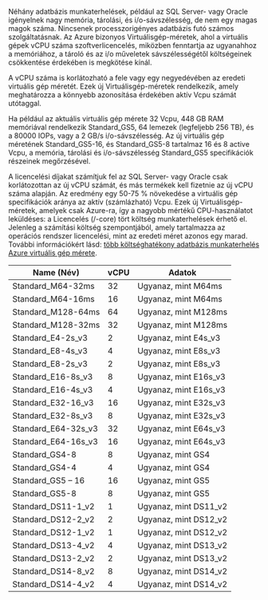 

Néhány adatbázis munkaterhelések, például az SQL Server- vagy Oracle igényelnek nagy memória, tárolási, és i/o-sávszélesség, de nem egy magas magok száma. Nincsenek processzorigényes adatbázis futó számos szolgáltatásnak. Az Azure bizonyos Virtuálisgép-méretek, ahol a virtuális gépek vCPU száma szoftverlicencelés, miközben fenntartja az ugyanahhoz a memóriához, a tároló és az i/o műveletek sávszélességétől költségeinek csökkentése érdekében is megkötése kínál.

A vCPU száma is korlátozható a fele vagy egy negyedévében az eredeti virtuális gép méretét. Ezek új Virtuálisgép-méretek rendelkezik, amely meghatározza a könnyebb azonosítása érdekében aktív Vcpu számát utótaggal.

Ha például az aktuális virtuális gép mérete 32 Vcpu, 448 GB RAM memóriával rendelkezik Standard_GS5, 64 lemezek (legfeljebb 256 TB), és a 80000 IOPs, vagy a 2 GB/s i/o-sávszélesség. Az új virtuális gép méretének Standard_GS5-16, és Standard_GS5-8 tartalmaz 16 és 8 active Vcpu, a memória, tárolási és i/o-sávszélesség Standard_GS5 specifikációk részeinek megőrzésével.

A licencelési díjakat számítjuk fel az SQL Server- vagy Oracle csak korlátozottan az új vCPU számát, és más termékek kell fizetnie az új vCPU száma alapján. Az eredmény egy 50-75 % növekedése a virtuális gép specifikációk aránya az aktív (számlázható) Vcpu. Ezek új Virtuálisgép-méretek, amelyek csak Azure-ra, így a nagyobb mértékű CPU-használatot leküldéses: a Licencelés (/-core) tört költség munkaterhelések érhető el. Jelenleg a számítási költség szempontjából, amely tartalmazza az operációs rendszer licencelési, mint az eredeti méret azonos egy marad. További információkért lásd: [több költséghatékony adatbázis munkaterhelés Azure virtuális gép mérete](https://azure.microsoft.com/blog/announcing-new-azure-vm-sizes-for-more-cost-effective-database-workloads/).


| Name (Név)                | vCPU | Adatok           |
|---------------------|------|-----------------|
| Standard_M64-32ms   | 32   | Ugyanaz, mint M64ms   |
| Standard_M64-16ms   | 16   | Ugyanaz, mint M64ms   |
| Standard_M128-64ms  | 64   | Ugyanaz, mint M128ms  |
| Standard_M128-32ms  | 32   | Ugyanaz, mint M128ms  |
| Standard_E4-2s_v3   | 2    | Ugyanaz, mint E4s_v3  |
| Standard_E8-4s_v3   | 4    | Ugyanaz, mint E8s_v3  |
| Standard_E8-2s_v3   | 2    | Ugyanaz, mint E8s_v3  |
| Standard_E16-8s_v3  | 8    | Ugyanaz, mint E16s_v3 |
| Standard_E16-4s_v3  | 4    | Ugyanaz, mint E16s_v3 |
| Standard_E32-16_v3  | 16   | Ugyanaz, mint E32s_v3 |
| Standard_E32-8s_v3  | 8    | Ugyanaz, mint E32s_v3 |
| Standard_E64-32s_v3 | 32   | Ugyanaz, mint E64s_v3 |
| Standard_E64-16s_v3 | 16   | Ugyanaz, mint E64s_v3 |
| Standard_GS4-8      | 8    | Ugyanaz, mint GS4     |
| Standard_GS4-4      | 4    | Ugyanaz, mint GS4     |
| Standard_GS5 – 16     | 16   | Ugyanaz, mint GS5     |
| Standard_GS5-8      | 8    | Ugyanaz, mint GS5     |
| Standard_DS11-1_v2  | 1    | Ugyanaz, mint DS11_v2 |
| Standard_DS12-2_v2  | 2    | Ugyanaz, mint DS12_v2 |
| Standard_DS12-1_v2  | 1    | Ugyanaz, mint DS12_v2 |
| Standard_DS13-4_v2  | 4    | Ugyanaz, mint DS13_v2 |
| Standard_DS13-2_v2  | 2    | Ugyanaz, mint DS13_v2 |
| Standard_DS14-8_v2  | 8    | Ugyanaz, mint DS14_v2 |
| Standard_DS14-4_v2  | 4    | Ugyanaz, mint DS14_v2 |
